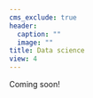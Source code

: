 ```yaml
---
cms_exclude: true
header:
  caption: ""
  image: ""
title: Data science
view: 4
---
```


Coming soon!